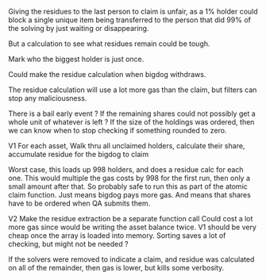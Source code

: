 Giving the residues to the last person to claim is unfair, as a 1% holder could block a single unique item being transferred to the person that did 99% of the solving by just waiting or disappearing.

But a calculation to see what residues remain could be tough.

Mark who the biggest holder is just once.

Could make the residue calculation when bigdog withdraws.

The residue calculation will use a lot more gas than the claim, but filters can stop any maliciousness.

There is a bail early event ?
If the remaining shares could not possibly get a whole unit of whatever is left ?
If the size of the holdings was ordered, then we can know when to stop checking if something rounded to zero.

V1
For each asset,
Walk thru all unclaimed holders, 
calculate their share,
accumulate residue for the bigdog to claim

Worst case, this loads up 998 holders, and does a residue calc for each one.
This would multiple the gas costs by 998 for the first run, then only a small amount after that.
So probably safe to run this as part of the atomic claim function.
Just means bigdog pays more gas.
And means that shares have to be ordered when QA submits them.

V2
Make the residue extraction be a separate function call
Could cost a lot more gas since would be writing the asset balance twice.
V1 should be very cheap once the array is loaded into memory.
Sorting saves a lot of checking, but might not be needed ?

If the solvers were removed to indicate a claim, and residue was calculated on all of the remainder, then gas is lower, but kills some verbosity.